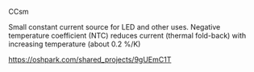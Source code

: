 CCsm

Small constant current source for LED and other uses. Negative temperature coefficient (NTC) reduces current (thermal fold-back) with increasing temperature (about 0.2 %/K)

https://oshpark.com/shared_projects/9gUEmC1T